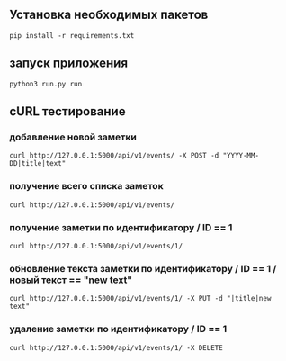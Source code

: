 ## Установка необходимых пакетов
```
pip install -r requirements.txt
```
## запуск приложения
```
python3 run.py run
```


## cURL тестирование

### добавление новой заметки
```
curl http://127.0.0.1:5000/api/v1/events/ -X POST -d "YYYY-MM-DD|title|text"
```

### получение всего списка заметок
```
curl http://127.0.0.1:5000/api/v1/events/
```

### получение заметки по идентификатору / ID == 1
```
curl http://127.0.0.1:5000/api/v1/events/1/
```

### обновление текста заметки по идентификатору / ID == 1 /  новый текст == "new text"
```
curl http://127.0.0.1:5000/api/v1/events/1/ -X PUT -d "|title|new text"
```

### удаление заметки по идентификатору / ID == 1
```
curl http://127.0.0.1:5000/api/v1/events/1/ -X DELETE
```